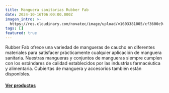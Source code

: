 ```yaml
---
title: Manguera sanitarias Rubber Fab
date: 2024-10-16T06:00:00.000Z
imagen_intro: >-
  https://res.cloudinary.com/novatec/image/upload/v1603381005/cf3600c9-9e99-417c-ad5b-c302d8b5b629_1_elf77m.jpg
tags: []
featured: true
---
```


Rubber Fab ofrece una variedad de mangueras de caucho en diferentes materiales para satisfacer prácticamente cualquier aplicación de manguera sanitaria. Nuestras mangueras y conjuntos de mangueras siempre cumplen con los estándares de calidad establecidos por las industrias farmacéutica y alimentaria. Cubiertas de manguera y accesorios también están disponibles.

#### **[Ver productos]()**
